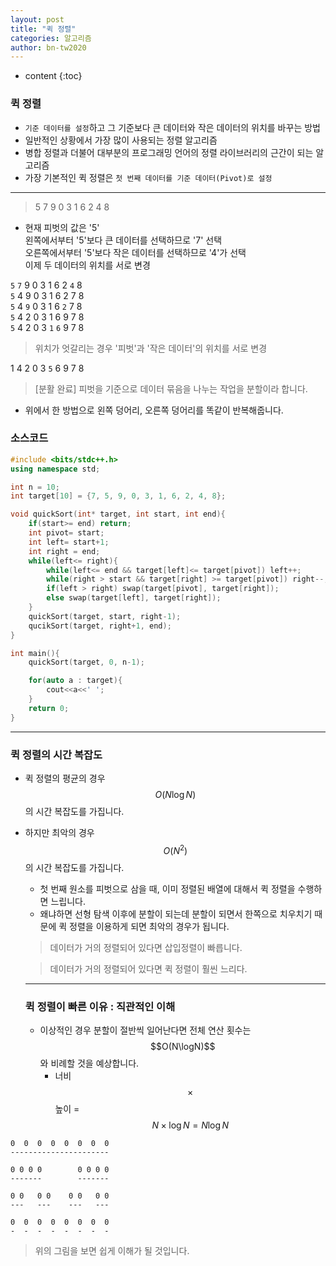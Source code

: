 ```yaml
---
layout: post
title: "퀵 정렬"
categories: 알고리즘
author: bn-tw2020
---
```

* content
{:toc}

### 퀵 정렬

-   `기준 데이터를 설정`하고 그 기준보다 큰 데이터와 작은 데이터의 위치를 바꾸는 방법
-   일반적인 상황에서 가장 많이 사용되는 정렬 알고리즘
-   병합 정렬과 더불어 대부분의 프로그래밍 언어의 정렬 라이브러리의 근간이 되는 알고리즘
-   가장 기본적인 퀵 정렬은 `첫 번째 데이터를 기준 데이터(Pivot)로 설정`





---

> 5 7 9 0 3 1 6 2 4 8<br>

-   현재 피벗의 값은 '5'<br>
    왼쪽에서부터 '5'보다 큰 데이터를 선택하므로 '7' 선택<br>
    오른쪽에서부터 '5'보다 작은 데이터를 선택하므로 '4'가 선택<br>
    이제 두 데이터의 위치를 서로 변경

`5` `7` 9 0 3 1 6 2 `4` 8<br>
`5` 4 9 0 3 1 6 2 7 8<br>
`5` 4 `9` 0 3 1 6 `2` 7 8<br>
`5` 4 2 0 3 1 6 9 7 8<br>
`5` 4 2 0 3 `1` `6` 9 7 8<br>

> 위치가 엇갈리는 경우 '피벗'과 '작은 데이터'의 위치를 서로 변경

1 4 2 0 3 `5` 6 9 7 8<br>

> [분활 완료] 피벗을 기준으로 데이터 묶음을 나누는 작업을 분할이라 합니다.

-   위에서 한 방법으로 왼쪽 덩어리, 오른쪽 덩어리를 똑같이 반복해줍니다.

### 소스코드

```c++
#include <bits/stdc++.h>
using namespace std;

int n = 10;
int target[10] = {7, 5, 9, 0, 3, 1, 6, 2, 4, 8};

void quickSort(int* target, int start, int end){
    if(start>= end) return;
    int pivot= start;
    int left= start+1;
    int right = end;
    while(left<= right){
        while(left<= end && target[left]<= target[pivot]) left++;
        while(right > start && target[right] >= target[pivot]) right--;
        if(left > right) swap(target[pivot], target[right]);
        else swap(target[left], target[right]);
    }
    quickSort(target, start, right-1);
    qucikSort(target, right+1, end);
}

int main(){
    quickSort(target, 0, n-1);

    for(auto a : target){
        cout<<a<<' ';
    }
    return 0;
}

```

---

### 퀵 정렬의 시간 복잡도

-   퀵 정렬의 평균의 경우 $$O(N\log N)$$ 의 시간 복잡도를 가집니다.
-   하지만 최악의 경우 $$O(N^2)$$의 시간 복잡도를 가집니다.

    -   첫 번째 원소를 피벗으로 삼을 때, 이미 정렬된 배열에 대해서 퀵 정렬을 수행하면 느립니다.
    -   왜냐하면 선형 탐색 이후에 분할이 되는데 분할이 되면서 한쪽으로 치우치기 때문에 퀵 정렬을 이용하게 되면 최악의 경우가 됩니다.

    > 데이터가 거의 정렬되어 있다면 삽입정렬이 빠릅니다.

    > 데이터가 거의 정렬되어 있다면 퀵 정렬이 훨씬 느리다.

    ***

    ### 퀵 정렬이 빠른 이유 : 직관적인 이해

    -   이상적인 경우 분할이 절반씩 일어난다면 전체 연산 횟수는 $$O(N\logN)$$와 비례할 것을 예상합니다.
        -   너비 $$\times$$ 높이 = $$N \times \log N = N\log N$$

```
0  0  0  0  0  0  0  0
----------------------

0 0 0 0        0 0 0 0
-------        -------

0 0   0 0    0 0   0 0
---   ---    ---   ---

0  0  0  0  0  0  0  0
-  -  -  -  -  -  -  -
```

> 위의 그림을 보면 쉽게 이해가 될 것입니다.
